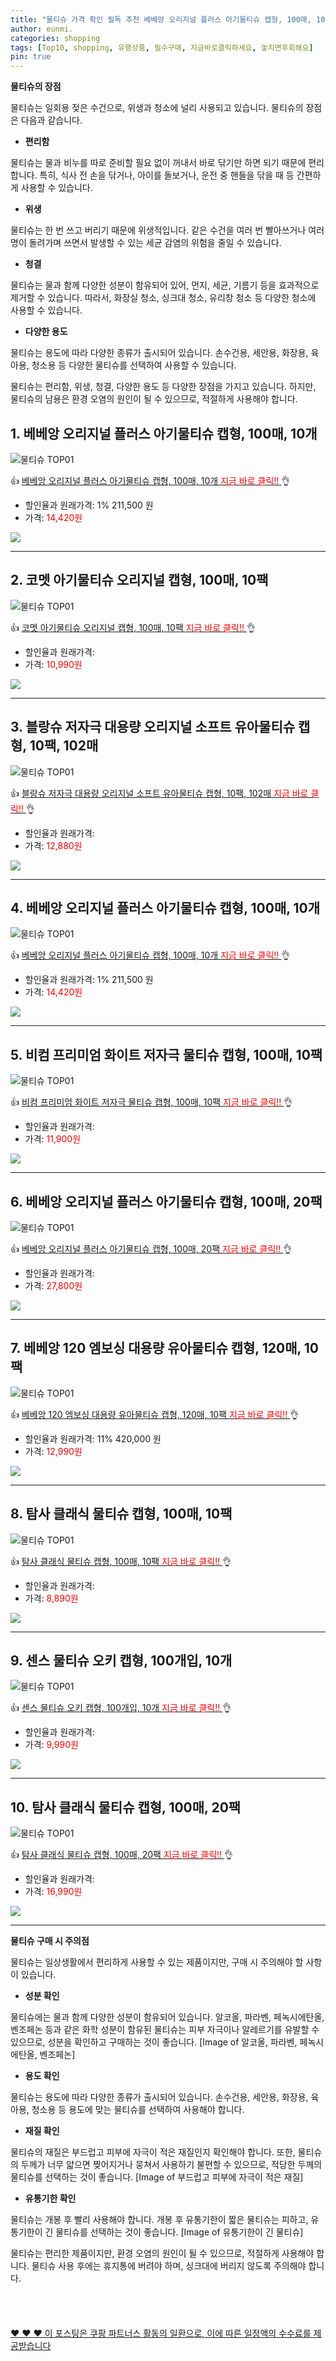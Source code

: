 ```yaml
---
title: "물티슈 가격 확인 필독 추천 베베앙 오리지널 플러스 아기물티슈 캡형, 100매, 10개 비교 장점 구매가이드"
author: eunmi.
categories: shopping
tags: [Top10, shopping, 유행상품, 필수구매, 지금바로클릭하세요, 놓치면후회해요]
pin: true
---
```

**물티슈의 장점**

물티슈는 일회용 젖은 수건으로, 위생과 청소에 널리 사용되고 있습니다. 물티슈의 장점은 다음과 같습니다.

* **편리함**

물티슈는 물과 비누를 따로 준비할 필요 없이 꺼내서 바로 닦기만 하면 되기 때문에 편리합니다. 특히, 식사 전 손을 닦거나, 아이를 돌보거나, 운전 중 핸들을 닦을 때 등 간편하게 사용할 수 있습니다.

* **위생**

물티슈는 한 번 쓰고 버리기 때문에 위생적입니다. 같은 수건을 여러 번 빨아쓰거나 여러 명이 돌려가며 쓰면서 발생할 수 있는 세균 감염의 위험을 줄일 수 있습니다.

* **청결**

물티슈는 물과 함께 다양한 성분이 함유되어 있어, 먼지, 세균, 기름기 등을 효과적으로 제거할 수 있습니다. 따라서, 화장실 청소, 싱크대 청소, 유리창 청소 등 다양한 청소에 사용할 수 있습니다.

* **다양한 용도**

물티슈는 용도에 따라 다양한 종류가 출시되어 있습니다. 손수건용, 세안용, 화장용, 육아용, 청소용 등 다양한 물티슈를 선택하여 사용할 수 있습니다.

물티슈는 편리함, 위생, 청결, 다양한 용도 등 다양한 장점을 가지고 있습니다. 하지만, 물티슈의 남용은 환경 오염의 원인이 될 수 있으므로, 적절하게 사용해야 합니다.

   

## 1. 베베앙 오리지널 플러스 아기물티슈 캡형, 100매, 10개

![물티슈 TOP01](https://thumbnail8.coupangcdn.com/thumbnails/remote/230x230ex/image/retail/images/3669929591876186-c1e2cf25-b721-482e-875c-34913cfdaf42.jpg)


👍 [베베앙 오리지널 플러스 아기물티슈 캡형, 100매, 10개 <font color=red> 지금 바로 클릭!! </font> ](https://link.coupang.com/re/AFFSDP?lptag=AF3617701&subid=GithubCoopas&pageKey=227369485&traceid=V0-153&itemId=720332517&vendorItemId=3091339209) 👌 


- 할인율과 원래가격: 1%  211,500   원
- 가격: <span style='color:red'>14,420원</span>

[![](/discount_price.png)](https://link.coupang.com/re/AFFSDP?lptag=AF3617701&subid=GithubCoopas&pageKey=227369485&traceid=V0-153&itemId=720332517&vendorItemId=3091339209)

---


   

## 2. 코멧 아기물티슈 오리지널 캡형, 100매, 10팩

![물티슈 TOP01](https://thumbnail6.coupangcdn.com/thumbnails/remote/230x230ex/image/retail/images/1674530736104201-5147eb54-a476-4c53-b97a-212cc8226b4e.jpg)


👍 [코멧 아기물티슈 오리지널 캡형, 100매, 10팩 <font color=red> 지금 바로 클릭!! </font> ](https://link.coupang.com/re/AFFSDP?lptag=AF3617701&subid=GithubCoopas&pageKey=188227098&traceid=V0-153&itemId=537550763&vendorItemId=4403776090) 👌 


- 할인율과 원래가격: 
- 가격: <span style='color:red'>10,990원</span>

[![](/discount_price.png)](https://link.coupang.com/re/AFFSDP?lptag=AF3617701&subid=GithubCoopas&pageKey=188227098&traceid=V0-153&itemId=537550763&vendorItemId=4403776090)

---


   

## 3. 블랑슈 저자극 대용량 오리지널 소프트 유아물티슈 캡형, 10팩, 102매

![물티슈 TOP01](https://thumbnail10.coupangcdn.com/thumbnails/remote/230x230ex/image/retail/images/2393024834382014-5ff6a27b-1200-47bf-b8e6-f1af68610e5d.jpg)


👍 [블랑슈 저자극 대용량 오리지널 소프트 유아물티슈 캡형, 10팩, 102매 <font color=red> 지금 바로 클릭!! </font> ](https://link.coupang.com/re/AFFSDP?lptag=AF3617701&subid=GithubCoopas&pageKey=7420648438&traceid=V0-153&itemId=19248537252&vendorItemId=85201539788) 👌 


- 할인율과 원래가격: 
- 가격: <span style='color:red'>12,880원</span>

[![](/discount_price.png)](https://link.coupang.com/re/AFFSDP?lptag=AF3617701&subid=GithubCoopas&pageKey=7420648438&traceid=V0-153&itemId=19248537252&vendorItemId=85201539788)

---


   

## 4. 베베앙 오리지널 플러스 아기물티슈 캡형, 100매, 10개

![물티슈 TOP01](https://thumbnail8.coupangcdn.com/thumbnails/remote/230x230ex/image/retail/images/3669929591876186-c1e2cf25-b721-482e-875c-34913cfdaf42.jpg)


👍 [베베앙 오리지널 플러스 아기물티슈 캡형, 100매, 10개 <font color=red> 지금 바로 클릭!! </font> ](https://link.coupang.com/re/AFFSDP?lptag=AF3617701&subid=GithubCoopas&pageKey=227369485&traceid=V0-153&itemId=720332517&vendorItemId=3091339209) 👌 


- 할인율과 원래가격: 1%  211,500   원
- 가격: <span style='color:red'>14,420원</span>

[![](/discount_price.png)](https://link.coupang.com/re/AFFSDP?lptag=AF3617701&subid=GithubCoopas&pageKey=227369485&traceid=V0-153&itemId=720332517&vendorItemId=3091339209)

---


   

## 5. 비컴 프리미엄 화이트 저자극 물티슈 캡형, 100매, 10팩

![물티슈 TOP01](https://thumbnail6.coupangcdn.com/thumbnails/remote/230x230ex/image/rs_quotation_api/qwilsmzn/5a3d80b91223491c9002c08abaa9ea11.jpg)


👍 [비컴 프리미엄 화이트 저자극 물티슈 캡형, 100매, 10팩 <font color=red> 지금 바로 클릭!! </font> ](https://link.coupang.com/re/AFFSDP?lptag=AF3617701&subid=GithubCoopas&pageKey=7473987129&traceid=V0-153&itemId=19507797580&vendorItemId=86616738018) 👌 


- 할인율과 원래가격: 
- 가격: <span style='color:red'>11,900원</span>

[![](/discount_price.png)](https://link.coupang.com/re/AFFSDP?lptag=AF3617701&subid=GithubCoopas&pageKey=7473987129&traceid=V0-153&itemId=19507797580&vendorItemId=86616738018)

---


   

## 6. 베베앙 오리지널 플러스 아기물티슈 캡형, 100매, 20팩

![물티슈 TOP01](https://thumbnail10.coupangcdn.com/thumbnails/remote/230x230ex/image/retail/images/1151255883420945-298259c7-9578-4493-b560-a597ee3c572c.jpg)


👍 [베베앙 오리지널 플러스 아기물티슈 캡형, 100매, 20팩 <font color=red> 지금 바로 클릭!! </font> ](https://link.coupang.com/re/AFFSDP?lptag=AF3617701&subid=GithubCoopas&pageKey=227369485&traceid=V0-153&itemId=20019159142&vendorItemId=72716751503) 👌 


- 할인율과 원래가격: 
- 가격: <span style='color:red'>27,800원</span>

[![](/discount_price.png)](https://link.coupang.com/re/AFFSDP?lptag=AF3617701&subid=GithubCoopas&pageKey=227369485&traceid=V0-153&itemId=20019159142&vendorItemId=72716751503)

---


   

## 7. 베베앙 120 엠보싱 대용량 유아물티슈 캡형, 120매, 10팩

![물티슈 TOP01](https://thumbnail6.coupangcdn.com/thumbnails/remote/230x230ex/image/retail/images/4347798805241799-0b286ff8-8224-47c1-8781-df3bf419417f.jpg)


👍 [베베앙 120 엠보싱 대용량 유아물티슈 캡형, 120매, 10팩 <font color=red> 지금 바로 클릭!! </font> ](https://link.coupang.com/re/AFFSDP?lptag=AF3617701&subid=GithubCoopas&pageKey=7099508890&traceid=V0-153&itemId=17717534664&vendorItemId=84095676789) 👌 


- 할인율과 원래가격: 11%  420,000   원
- 가격: <span style='color:red'>12,990원</span>

[![](/discount_price.png)](https://link.coupang.com/re/AFFSDP?lptag=AF3617701&subid=GithubCoopas&pageKey=7099508890&traceid=V0-153&itemId=17717534664&vendorItemId=84095676789)

---


   

## 8. 탐사 클래식 물티슈 캡형, 100매, 10팩

![물티슈 TOP01](https://thumbnail7.coupangcdn.com/thumbnails/remote/230x230ex/image/retail/images/164153445891991-af0d5790-2402-4a6d-95d6-25a2bbd579d1.jpg)


👍 [탐사 클래식 물티슈 캡형, 100매, 10팩 <font color=red> 지금 바로 클릭!! </font> ](https://link.coupang.com/re/AFFSDP?lptag=AF3617701&subid=GithubCoopas&pageKey=305672892&traceid=V0-153&itemId=963428194&vendorItemId=5366452533) 👌 


- 할인율과 원래가격: 
- 가격: <span style='color:red'>8,890원</span>

[![](/discount_price.png)](https://link.coupang.com/re/AFFSDP?lptag=AF3617701&subid=GithubCoopas&pageKey=305672892&traceid=V0-153&itemId=963428194&vendorItemId=5366452533)

---


   

## 9. 센스 물티슈 오키 캡형, 100개입, 10개

![물티슈 TOP01](https://thumbnail6.coupangcdn.com/thumbnails/remote/230x230ex/image/retail/images/3571053885195624-23e594e3-7889-4360-8193-bdf2d80dce4e.jpg)


👍 [센스 물티슈 오키 캡형, 100개입, 10개 <font color=red> 지금 바로 클릭!! </font> ](https://link.coupang.com/re/AFFSDP?lptag=AF3617701&subid=GithubCoopas&pageKey=6894400925&traceid=V0-153&itemId=14020426136&vendorItemId=3287809363) 👌 


- 할인율과 원래가격: 
- 가격: <span style='color:red'>9,990원</span>

[![](/discount_price.png)](https://link.coupang.com/re/AFFSDP?lptag=AF3617701&subid=GithubCoopas&pageKey=6894400925&traceid=V0-153&itemId=14020426136&vendorItemId=3287809363)

---


   

## 10. 탐사 클래식 물티슈 캡형, 100매, 20팩

![물티슈 TOP01](https://thumbnail10.coupangcdn.com/thumbnails/remote/230x230ex/image/retail/images/436314960169675-7d07cfe9-db8d-4489-a637-c94000037e0c.jpg)


👍 [탐사 클래식 물티슈 캡형, 100매, 20팩 <font color=red> 지금 바로 클릭!! </font> ](https://link.coupang.com/re/AFFSDP?lptag=AF3617701&subid=GithubCoopas&pageKey=305672892&traceid=V0-153&itemId=3984481086&vendorItemId=71968792459) 👌 


- 할인율과 원래가격: 
- 가격: <span style='color:red'>16,990원</span>

[![](/discount_price.png)](https://link.coupang.com/re/AFFSDP?lptag=AF3617701&subid=GithubCoopas&pageKey=305672892&traceid=V0-153&itemId=3984481086&vendorItemId=71968792459)

---
**물티슈 구매 시 주의점**

물티슈는 일상생활에서 편리하게 사용할 수 있는 제품이지만, 구매 시 주의해야 할 사항이 있습니다.

* **성분 확인**

물티슈에는 물과 함께 다양한 성분이 함유되어 있습니다. 알코올, 파라벤, 페녹시에탄올, 벤조페논 등과 같은 화학 성분이 함유된 물티슈는 피부 자극이나 알레르기를 유발할 수 있으므로, 성분을 확인하고 구매하는 것이 좋습니다.
[Image of 알코올, 파라벤, 페녹시에탄올, 벤조페논]

* **용도 확인**

물티슈는 용도에 따라 다양한 종류가 출시되어 있습니다. 손수건용, 세안용, 화장용, 육아용, 청소용 등 용도에 맞는 물티슈를 선택하여 사용해야 합니다.

* **재질 확인**

물티슈의 재질은 부드럽고 피부에 자극이 적은 재질인지 확인해야 합니다. 또한, 물티슈의 두께가 너무 얇으면 찢어지거나 뭉쳐서 사용하기 불편할 수 있으므로, 적당한 두께의 물티슈를 선택하는 것이 좋습니다.
[Image of 부드럽고 피부에 자극이 적은 재질]

* **유통기한 확인**

물티슈는 개봉 후 빨리 사용해야 합니다. 개봉 후 유통기한이 짧은 물티슈는 피하고, 유통기한이 긴 물티슈를 선택하는 것이 좋습니다.
[Image of 유통기한이 긴 물티슈]

물티슈는 편리한 제품이지만, 환경 오염의 원인이 될 수 있으므로, 적절하게 사용해야 합니다. 물티슈 사용 후에는 휴지통에 버려야 하며, 싱크대에 버리지 않도록 주의해야 합니다.<br><br><br><br><br> [ ❤ ❤ ❤ 이 포스팅은 쿠팡 파트너스 활동의 일환으로, 이에 따른 일정액의 수수료를 제공받습니다](https://link.coupang.com/a/bcEFyh)